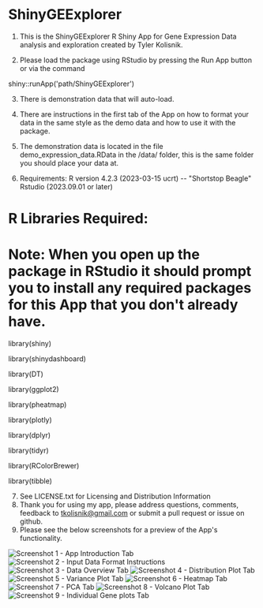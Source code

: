 # ShinyGEExplorer

1. This is the ShinyGEExplorer R Shiny App for Gene Expression Data analysis and exploration created by Tyler Kolisnik.

2. Please load the package using RStudio by pressing the Run App button or via the command

shiny::runApp('path/ShinyGEExplorer')

3. There is demonstration data that will auto-load. 

4. There are instructions in the first tab of the App on how to format your data in the same style as the demo data and how to use it with the package.

5. The demonstration data is located in the file demo_expression_data.RData in the /data/ folder, this is the same folder you should place your data at.

6. Requirements:
R version 4.2.3 (2023-03-15 ucrt) -- "Shortstop Beagle"
Rstudio (2023.09.01 or later)

# R Libraries Required:
# Note: When you open up the package in RStudio it should prompt you to install any required packages for this App that you don't already have. 

library(shiny)

library(shinydashboard)

library(DT)

library(ggplot2)

library(pheatmap)

library(plotly)

library(dplyr)

library(tidyr)

library(RColorBrewer)

library(tibble)

7. See LICENSE.txt for Licensing and Distribution Information
8. Thank you for using my app, please address questions, comments, feedback to tkolisnik@gmail.com or submit a pull request or issue on github.
9. Please see the below screenshots for a preview of the App's functionality.

![Screenshot 1 - App Introduction Tab](https://github.com/tkolisnik/ShinyGEExplorer/assets/8935420/e97c8148-b564-48e1-8c3b-0cf196e11b2a)
![Screenshot 2 - Input Data Format Instructions](https://github.com/tkolisnik/ShinyGEExplorer/assets/8935420/e3dea4c7-7f85-4b9f-ad04-4fadb6f56717)
![Screenshot 3 - Data Overview Tab](https://github.com/tkolisnik/ShinyGEExplorer/assets/8935420/0d1c79ce-3d15-4101-8711-36e78661a11e)
![Screenshot 4 - Distribution Plot Tab](https://github.com/tkolisnik/ShinyGEExplorer/assets/8935420/a6d9484b-0c75-4852-bdda-772d4047e0a2)
![Screenshot 5 - Variance Plot Tab](https://github.com/tkolisnik/ShinyGEExplorer/assets/8935420/dd612c23-0619-4d69-8a79-ddc0d7c69bfe)
![Screenshot 6 - Heatmap Tab](https://github.com/tkolisnik/ShinyGEExplorer/assets/8935420/f9235cfc-6823-447e-a011-1cb3ad99cfcf)
![Screenshot 7 - PCA Tab](https://github.com/tkolisnik/ShinyGEExplorer/assets/8935420/3ef6f541-915d-49ea-a629-f160680944b1)
![Screenshot 8 - Volcano Plot Tab](https://github.com/tkolisnik/ShinyGEExplorer/assets/8935420/cdfea298-3d80-466d-93c2-7cc76165d97d)
![Screenshot 9 - Individual Gene plots Tab](https://github.com/tkolisnik/ShinyGEExplorer/assets/8935420/d1a95479-adf5-4de7-add6-1df70d06d5ad)

